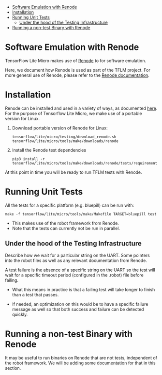 <!-- mdformat off(b/169948621#comment2) -->

<!--
Semi-automated TOC generation with instructions from
https://github.com/ekalinin/github-markdown-toc#auto-insert-and-update-toc
-->

<!--ts-->
   * [Software Emulation with Renode](#software-emulation-with-renode)
   * [Installation](#installation)
   * [Running Unit Tests](#running-unit-tests)
      * [Under the hood of the Testing Infrastructure](#under-the-hood-of-the-testing-infrastructure)
   * [Running a non-test Binary with Renode](#running-a-non-test-binary-with-renode)

<!-- Added by: advaitjain, at: Fri 23 Oct 2020 04:40:49 PM PDT -->

<!--te-->

# Software Emulation with Renode

TensorFlow Lite Micro makes use of [Renode](https://github.com/renode/renode) to
for software emulation.

Here, we document how Renode is used as part of the TFLM project. For more
general use of Renode, please refer to the [Renode
documentation](https://renode.readthedocs.io/en/latest/).

# Installation

Renode can be installed and used in a variety of ways, as documented
[here](https://renode.readthedocs.io/en/latest/). For the purpose of Tensorflow
Lite Micro, we make use of a portable version for Linux.

 1. Download portable version of Renode for Linux:

    ```
    tensorflow/lite/micro/testing/download_renode.sh tensorflow/lite/micro/tools/make/downloads/renode
    ```

 2. Install the Renode test dependencies

    ```
    pip3 install -r tensorflow/lite/micro/tools/make/downloads/renode/tests/requirements.txt
    ```

At this point in time you will be ready to run TFLM tests with Renode.

# Running Unit Tests

All the tests for a specific platform (e.g. bluepill) can be run with:

```
make -f tensorflow/lite/micro/tools/make/Makefile TARGET=bluepill test
```

 * This makes use of the robot framework from Renode.
 * Note that the tests can currently not be run in parallel.

## Under the hood of the Testing Infrastructure

Describe how we wait for a particular string on the UART. Some pointers into the
robot files as well as any relevant documentation from Renode.

A test failure is the absence of a specific string on the UART so the test will
wait for a specific timeout period (configured in the .robot) file before
failing.

 * What this means in practice is that a failing test will take longer to finish
   than a test that passes.

 * If needed, an optimization on this would be to have a specific failure
   message as well so that both success and failure can be detected quickly.

# Running a non-test Binary with Renode

It may be useful to run binaries on Renode that are not tests, independent of
the robot framework. We will be adding some documentation for that in this
section.
